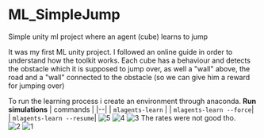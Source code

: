 # ML_SimpleJump
Simple unity ml project where an agent (cube) learns to jump

It was my first ML unity project. I followed an online guide in order to understand how the toolkit works.
Each cube has a behaviour and detects the obstacle which it is supposed to jump over, as well a "wall" above, the road and a "wall" connected to the obstacle (so we can give him a reward for jumping over)

To run the learning process i create an environment through anaconda.
**Run simulations** 
| commands  | 
|--|
| `mlagents-learn`  | 
|  `mlagents-learn --force`|
|  `mlagents-learn --resume`|
![5](https://user-images.githubusercontent.com/44201826/102959547-c04f1e00-44d7-11eb-8670-79a3c76d673a.PNG)
![4](https://user-images.githubusercontent.com/44201826/102959556-c644ff00-44d7-11eb-92b1-8455be33c424.PNG)
![3](https://user-images.githubusercontent.com/44201826/102959567-cb09b300-44d7-11eb-9722-a40541fd2413.PNG)
The rates were not good tho.  
![2](https://user-images.githubusercontent.com/44201826/102959574-cfce6700-44d7-11eb-93d3-20b0089c5ef2.PNG)
![1](https://user-images.githubusercontent.com/44201826/102959579-d1982a80-44d7-11eb-86ba-7f1eae5ec378.PNG)

